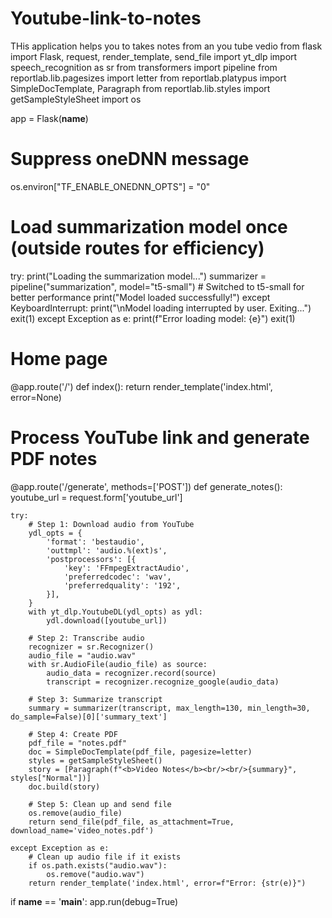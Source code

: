 # Youtube-link-to-notes
THis application helps you to takes notes from an you tube vedio
from flask import Flask, request, render_template, send_file
import yt_dlp
import speech_recognition as sr
from transformers import pipeline
from reportlab.lib.pagesizes import letter
from reportlab.platypus import SimpleDocTemplate, Paragraph
from reportlab.lib.styles import getSampleStyleSheet
import os

app = Flask(__name__)

# Suppress oneDNN message
os.environ["TF_ENABLE_ONEDNN_OPTS"] = "0"

# Load summarization model once (outside routes for efficiency)
try:
    print("Loading the summarization model...")
    summarizer = pipeline("summarization", model="t5-small")  # Switched to t5-small for better performance
    print("Model loaded successfully!")
except KeyboardInterrupt:
    print("\nModel loading interrupted by user. Exiting...")
    exit(1)
except Exception as e:
    print(f"Error loading model: {e}")
    exit(1)

# Home page
@app.route('/')
def index():
    return render_template('index.html', error=None)

# Process YouTube link and generate PDF notes
@app.route('/generate', methods=['POST'])
def generate_notes():
    youtube_url = request.form['youtube_url']

    try:
        # Step 1: Download audio from YouTube
        ydl_opts = {
            'format': 'bestaudio',
            'outtmpl': 'audio.%(ext)s',
            'postprocessors': [{
                'key': 'FFmpegExtractAudio',
                'preferredcodec': 'wav',
                'preferredquality': '192',
            }],
        }
        with yt_dlp.YoutubeDL(ydl_opts) as ydl:
            ydl.download([youtube_url])

        # Step 2: Transcribe audio
        recognizer = sr.Recognizer()
        audio_file = "audio.wav"
        with sr.AudioFile(audio_file) as source:
            audio_data = recognizer.record(source)
            transcript = recognizer.recognize_google(audio_data)

        # Step 3: Summarize transcript
        summary = summarizer(transcript, max_length=130, min_length=30, do_sample=False)[0]['summary_text']

        # Step 4: Create PDF
        pdf_file = "notes.pdf"
        doc = SimpleDocTemplate(pdf_file, pagesize=letter)
        styles = getSampleStyleSheet()
        story = [Paragraph(f"<b>Video Notes</b><br/><br/>{summary}", styles["Normal"])]
        doc.build(story)

        # Step 5: Clean up and send file
        os.remove(audio_file)
        return send_file(pdf_file, as_attachment=True, download_name='video_notes.pdf')

    except Exception as e:
        # Clean up audio file if it exists
        if os.path.exists("audio.wav"):
            os.remove("audio.wav")
        return render_template('index.html', error=f"Error: {str(e)}")

if __name__ == '__main__':
    app.run(debug=True)
